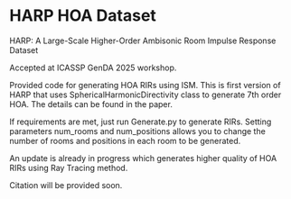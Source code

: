 # HARP HOA Dataset
HARP: A Large-Scale Higher-Order Ambisonic Room Impulse Response Dataset

Accepted at ICASSP GenDA 2025 workshop.

Provided code for generating HOA RIRs using ISM. 
This is first version of HARP that uses SphericalHarmonicDirectivity class to generate 7th order HOA.
The details can be found in the paper.

If requirements are met, just run Generate.py to generate RIRs. Setting parameters num_rooms and num_positions allows you to change the number of rooms and positions in each room to be generated.

An update is already in progress which generates higher quality of HOA RIRs using Ray Tracing method.

Citation will be provided soon.
